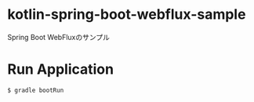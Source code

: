# kotlin-spring-boot-webflux-sample 
Spring Boot WebFluxのサンプル

# Run Application

```
$ gradle bootRun
```
